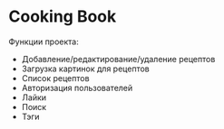 # Cooking Book

Функции проекта:
- Добавление/редактирование/удаление рецептов
- Загрузка картинок для рецептов
- Список рецептов
- Авторизация пользователей
- Лайки
- Поиск
- Тэги